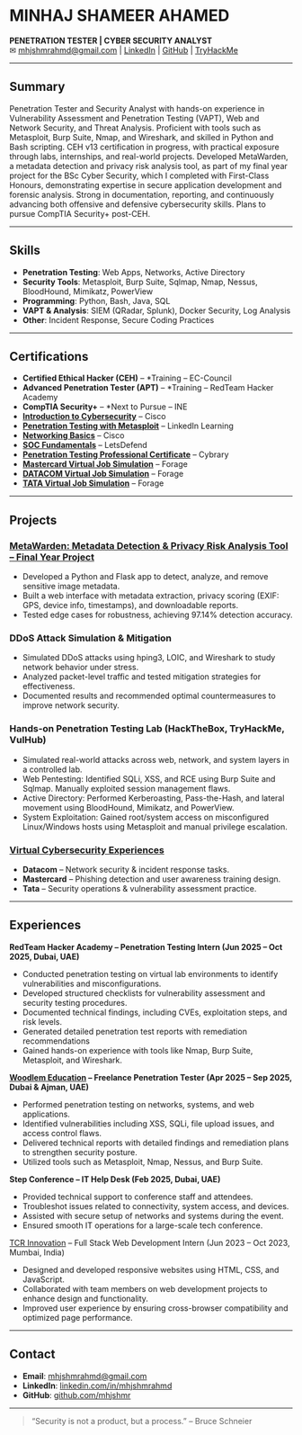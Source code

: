 # MINHAJ SHAMEER AHAMED

**PENETRATION TESTER | CYBER SECURITY ANALYST**  
✉ mhjshmrahmd@gmail.com | [LinkedIn](https://linkedin.com/in/mhjshmrahmd) | [GitHub](https://github.com/mhjshmr) | [TryHackMe](https://tryhackme.com/p/mhj.shmr)

---

## Summary

Penetration Tester and Security Analyst with hands-on experience in Vulnerability Assessment and Penetration
Testing (VAPT), Web and Network Security, and Threat Analysis. Proficient with tools such as Metasploit, Burp
Suite, Nmap, and Wireshark, and skilled in Python and Bash scripting. CEH v13 certification in progress, with
practical exposure through labs, internships, and real-world projects. Developed MetaWarden, a metadata
detection and privacy risk analysis tool, as part of my final year project for the BSc Cyber Security, which I
completed with First-Class Honours, demonstrating expertise in secure application development and forensic
analysis. Strong in documentation, reporting, and continuously advancing both offensive and defensive
cybersecurity skills. Plans to pursue CompTIA Security+ post-CEH.


---

## Skills

- **Penetration Testing**: Web Apps, Networks, Active Directory
- **Security Tools**: Metasploit, Burp Suite, Sqlmap, Nmap, Nessus, BloodHound, Mimikatz, PowerView
- **Programming**: Python, Bash, Java, SQL
- **VAPT & Analysis**: SIEM (QRadar, Splunk), Docker Security, Log Analysis
- **Other**: Incident Response, Secure Coding Practices

---

## Certifications

- **Certified Ethical Hacker (CEH)** – *Training – EC-Council
- **Advanced Penetration Tester (APT)** – *Training – RedTeam Hacker Academy
- **CompTIA Security+** – *Next to Pursue – INE 
- **[Introduction to Cybersecurity](https://github.com/mhjshmr/mhjshmr.github.io/blob/main/Certificates/Introduction%20to%20Cybersecurity.pdf)** – Cisco
- **[Penetration Testing with Metasploit](https://github.com/mhjshmr/mhjshmr.github.io/blob/main/Certificates/Penetration%20Testing%20with%20Metasploit.jpg)** – LinkedIn Learning
- **[Networking Basics](https://github.com/mhjshmr/mhjshmr.github.io/blob/main/Certificates/Networking%20Basics.pdf)** – Cisco
- **[SOC Fundamentals](https://github.com/mhjshmr/mhjshmr.github.io/blob/main/Certificates/SOC%20Fundamentals.png)** – LetsDefend
- **[Penetration Testing Professional Certificate](https://github.com/mhjshmr/mhjshmr.github.io/blob/main/Certificates/Penetration%20Testing%20Professional%20Certificate%20by%20Cybrary.jpg)** – Cybrary
- **[Mastercard Virtual Job Simulation](https://github.com/mhjshmr/mhjshmr.github.io/blob/main/Certificates/MasterCard-%20Completion%20Certificate.pdf)** – Forage
- **[DATACOM Virtual Job Simulation](https://github.com/mhjshmr/mhjshmr.github.io/blob/main/Certificates/Datacom%20-%20Completion%20Certificate.pdf)** – Forage
- **[TATA Virtual Job Simulation](https://github.com/mhjshmr/mhjshmr.github.io/blob/main/Certificates/Tata-%20Completion%20Certificate.pdf)** – Forage
  
---

## Projects

### [MetaWarden: Metadata Detection & Privacy Risk Analysis Tool – Final Year Project](https://github.com/mhjshmr/MetaWarden)
- Developed a Python and Flask app to detect, analyze, and remove sensitive image metadata.
- Built a web interface with metadata extraction, privacy scoring (EXIF: GPS, device info, timestamps), and downloadable reports.
- Tested edge cases for robustness, achieving 97.14% detection accuracy.

### DDoS Attack Simulation & Mitigation
- Simulated DDoS attacks using hping3, LOIC, and Wireshark to study network behavior under stress.
- Analyzed packet-level traffic and tested mitigation strategies for effectiveness.
- Documented results and recommended optimal countermeasures to improve network security.

### Hands-on Penetration Testing Lab (HackTheBox, TryHackMe, VulHub)
- Simulated real-world attacks across web, network, and system layers in a controlled lab.
- Web Pentesting: Identified SQLi, XSS, and RCE using Burp Suite and Sqlmap. Manually exploited session management flaws.
- Active Directory: Performed Kerberoasting, Pass-the-Hash, and lateral movement using BloodHound, Mimikatz, and PowerView.
- System Exploitation: Gained root/system access on misconfigured Linux/Windows hosts using Metasploit and manual privilege escalation.

### [Virtual Cybersecurity Experiences](#)
- **Datacom** – Network security & incident response tasks.
- **Mastercard** – Phishing detection and user awareness training design.
- **Tata** – Security operations & vulnerability assessment practice.

---

## Experiences

**RedTeam Hacker Academy – Penetration Testing Intern (Jun 2025 – Oct 2025, Dubai, UAE)**

- Conducted penetration testing on virtual lab environments to identify vulnerabilities and misconfigurations.
- Developed structured checklists for vulnerability assessment and security testing procedures.
- Documented technical findings, including CVEs, exploitation steps, and risk levels.
- Generated detailed penetration test reports with remediation recommendations
- Gained hands-on experience with tools like Nmap, Burp Suite, Metasploit, and Wireshark.

**[Woodlem Education](https://github.com/mhjshmr/mhjshmr.github.io/blob/main/Certificates/Freelance%20Experience%20%40%20WoodlemEd.pdf) – Freelance Penetration Tester (Apr 2025 – Sep 2025, Dubai & Ajman, UAE)** 

- Performed penetration testing on networks, systems, and web applications.
- Identified vulnerabilities including XSS, SQLi, file upload issues, and access control flaws.
- Delivered technical reports with detailed findings and remediation plans to strengthen security posture.
- Utilized tools such as Metasploit, Nmap, Nessus, and Burp Suite.

**Step Conference – IT Help Desk (Feb 2025, Dubai, UAE)**  
- Provided technical support to conference staff and attendees.
- Troubleshot issues related to connectivity, system access, and devices.
- Assisted with secure setup of networks and systems during the event.
- Ensured smooth IT operations for a large-scale tech conference.

[TCR Innovation](https://github.com/mhjshmr/mhjshmr.github.io/blob/main/Certificates/TCR%20Internship%20Completion%20Certificate.jpg) – Full Stack Web Development Intern (Jun 2023 – Oct 2023, Mumbai, India)

- Designed and developed responsive websites using HTML, CSS, and JavaScript.
- Collaborated with team members on web development projects to enhance design and functionality.
- Improved user experience by ensuring cross-browser compatibility and optimized page performance.
---

## Contact

- **Email**: mhjshmrahmd@gmail.com  
- **LinkedIn**: [linkedin.com/in/mhjshmrahmd](https://linkedin.com/in/mhjshmrahmd)  
- **GitHub**: [github.com/mhjshmr](https://github.com/mhjshmr)

---

> “Security is not a product, but a process.” – Bruce Schneier
